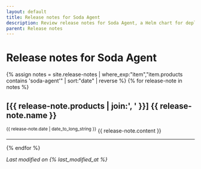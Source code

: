 ```yaml
---
layout: default
title: Release notes for Soda Agent 
description: Review release notes for Soda Agent, a Helm chart for deployment on EKS clusters.
parent: Release notes
---
```


# Release notes for Soda Agent


{% assign notes = site.release-notes | where_exp:"item","item.products contains 'soda-agent'" | sort:"date" | reverse %}
{% for release-note in notes %}
  <h2>[{{ release-note.products | join:', ' }}] {{ release-note.name }}</h2>
  <sup>{{ release-note.date | date_to_long_string }}</sup>
  {{ release-note.content }}
  <hr/>
{% endfor %}

*Last modified on {% last_modified_at %}*